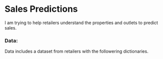 # Sales Predictions

I am trying to help retailers understand the properties and outlets to predict sales. 

### Data:
Data includes a dataset from retailers with the followering dictionaries. 



